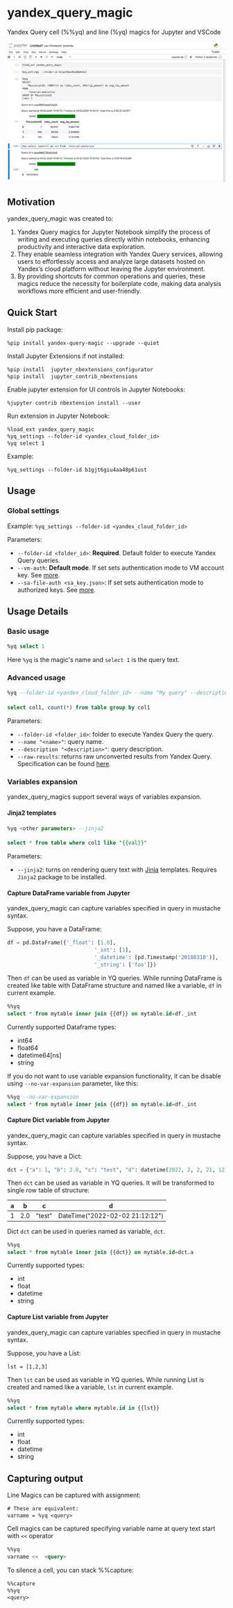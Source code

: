 # yandex_query_magic

Yandex Query cell (%%yq) and line (%yq) magics for Jupyter and VSCode

![a](screenshot.png)

## Motivation

yandex_query_magic was created to:

1. Yandex Query magics for Jupyter Notebook simplify the process of writing and executing queries directly within notebooks, enhancing productivity and interactive data exploration.
2. They enable seamless integration with Yandex Query services, allowing users to effortlessly access and analyze large datasets hosted on Yandex’s cloud platform without leaving the Jupyter environment.
3. By providing shortcuts for common operations and queries, these magics reduce the necessity for boilerplate code, making data analysis workflows more efficient and user-friendly.


## Quick Start

Install pip package:
```
%pip install yandex-query-magic --upgrade --quiet
```

Install Jupyter Extensions if not installed:

```
%pip install  jupyter_nbextensions_configurator
%pip install  jupyter_contrib_nbextensions
```

Enable jupyter extension for UI controls in Jupyter Notebooks:
```
%jupyter contrib nbextension install --user
```

Run extension in Jupyter Notebook:
```
%load_ext yandex_query_magic
%yq_settings --folder-id <yandex_cloud_folder_id>
%yq select 1
```

Example:
```
%yq_settings --folder-id b1gjt6giu4aa48p61ust
```

## Usage

### Global settings
Example:
```%yq_settings --folder-id <yandex_cloud_folder_id>```


Parameters:
- `--folder-id <folder_id>`: **Required**. Default folder to execute Yandex Query queries.
- `--vm-auth`: **Default mode**. If set sets authentication mode to VM account key. See [more](https://cloud.yandex.com/en/docs/serverless-containers/operations/sa).
- `--sa-file-auth <sa_key.json>`: If set sets authentication mode to authorized keys. See [more](https://cloud.yandex.com/en/docs/iam/operations/authorized-key/create).

## Usage Details

### Basic usage

```sql
%yq select 1
```

Here `%yq` is the magic's name and ```select 1``` is the query text.

### Advanced usage

```sql
%yq --folder-id <yandex_cloud_folder_id> --name "My query" --description "Test query" --raw-results

select col1, count(*) from table group by col1
```

Parameters:
- `--folder-id <folder_id>`: folder to execute Yandex Query the query.
- `--name "<name>"`: query name.
- `--description "<description>"`: query description.
- `--raw-results`: returns raw unconverted results from Yandex Query. Specification can be found [here](https://cloud.yandex.com/en/docs/query/api/yql-json-conversion-rules).

### Variables expansion

yandex_query_magics support several ways of variables expansion.

#### Jinja2 templates

```sql
%yq <other parameters> --jinja2

select * from table where col1 like "{{val}}"
```

Parameters:
- `--jinja2`: turns on rendering query text with [Jinja](https://jinja.palletsprojects.com/en/3.0.x/templates/) templates. Requires `Jinja2` package to be installed.

#### Capture DataFrame variable from Jupyter

yandex_query_magic can capture variables specified in query in mustache syntax.

Suppose, you have a DataFrame:
```python
df = pd.DataFrame({'_float': [1.0],
                            '_int': [1],
                            '_datetime': [pd.Timestamp('20180310')],
                            '_string': ['foo']})
```

Then `df` can be used as variable in YQ queries. While running DataFrame is created like table with DataFrame structure and named like a variable, `df` in current example.

```sql
%%yq
select * from mytable inner join {{df}} on mytable.id=df._int
```

Currently supported Dataframe types:
- int64
- float64
- datetime64[ns]
- string

If you do not want to use variable expansion functionality, it can be disable using `--no-var-expansion` parameter, like this:

```sql
%%yq --no-var-expansion
select * from mytable inner join {{df}} on mytable.id=df._int
```

#### Capture Dict variable from Jupyter

yandex_query_magic can capture variables specified in query in mustache syntax.

Suppose, you have a Dict:
```python
dct = {"a": 1, "b": 2.0, "c": "test", "d": datetime(2022, 2, 2, 21, 12, 12)}
```

Then `dct` can be used as variable in YQ queries.
It will be transformed to single row table of structure:

|a|b|c|d|
|--|--|--|--|
|1|2.0|"test"|DateTime("2022-02-02 21:12:12")|

Dict `dct` can be used in queries named as variable, `dct`.

```sql
%%yq
select * from mytable inner join {{dct}} on mytable.id=dct.a
```

Currently supported types:
- int
- float
- datetime
- string

#### Capture List variable from Jupyter

yandex_query_magic can capture variables specified in query in mustache syntax.

Suppose, you have a List:
```
lst = [1,2,3]
```

Then `lst` can be used as variable in YQ queries. While running List is created and named like a variable, `lst` in current example.


```sql
%%yq
select * from mytable where mytable.id in {{lst}}
```

Currently supported types:
- int
- float
- datetime
- string

## Capturing output

Line Magics can be captured with assignment:

```
# These are equivalent:
varname = %yq <query>
```

Cell magics can be captured specifying variable name at query text start with `<<` operator

```sql
%%yq
varname <<  <query>
```

To silence a cell, you can stack %%capture:

```
%%capture
%%yq
<query>
```
